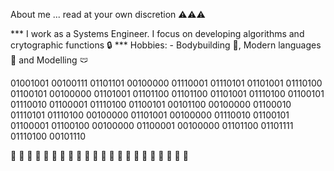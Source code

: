 About me ... read at your own discretion :warning::warning::warning:

*** I work as a Systems Engineer. I focus on developing algorithms and crytographic functions :lock:
*** Hobbies: - Bodybuilding :muscle:, Modern languages :symbols: and Modelling :swim_brief:

01001001 00100111 01101101 00100000 01110001 01110101 01101001 01110100 01100101 00100000 01101001 01101100 01101100 01101001 01110100 01100101 01110010 01100001 01110100 01100101 00101100 00100000 01100010 01110101 01110100 00100000 01101001 00100000 01110010 01100101 01100001 01100100 00100000 01100001 00100000 01101100 01101111 01110100 00101110


:nazar_amulet: :nazar_amulet: :nazar_amulet: :nazar_amulet: :nazar_amulet: :nazar_amulet: :nazar_amulet: :nazar_amulet: :nazar_amulet: :nazar_amulet: :nazar_amulet: :nazar_amulet: :nazar_amulet: :nazar_amulet: :nazar_amulet: :nazar_amulet: :nazar_amulet: :nazar_amulet: :nazar_amulet: :nazar_amulet: :nazar_amulet: :nazar_amulet:
